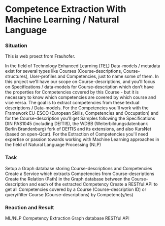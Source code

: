 # Competence Extraction With Machine Learning / Natural Language 

### Situation 
This is web proect from Frauhofer. 

In the field of Technology Enhanced Learning (TEL) Data-models / metadata exist for several types like Courses (Course-descriptions, Course-structures), User-profiles and Competencies, just to name some of them. In this project we'll have our scope on Course-descriptions, and you'll focus on Specifications / data-models for Course-description which don't have the properties for Competencies covered by this Course - but it is necessary to know which competencies are covered by which course and vice versa. The goal is to extract competencies from these textual descriptions / Data-models. For the Competencies you'll work with the Framework EU-ESCO (European Skills, Competencies and Occupation) and for the Course-description you'll get Samples following the Specifications DIN PAS1045 (including DEfTIS), the WDBB (Weiterbildungsdatenbank Berlin Brandenburg) fork of DEfTIS and its extensions, and also KursNet (based on open-Qcat). For the Extraction of Competencies you'll need expertise or passion towards working with Machine Learning approaches in the field of Natural Language Processing (NLP)

### Task 

Setup a Graph database storing Course-descriptions and Competencies
Create a Service which extracts Competencies from Course-descriptions
Create the Relation (Path) in the Graph database between the Course-description and each of the extracted Competency
Create a RESTful API to get all Competencies covered by a Course (Course-description ID) or query/filter Course (Course-descriptions) by Competenc(y/ies)

### Reaction and Result 
ML/NLP Competency Extraction 
Graph database
RESTful API






